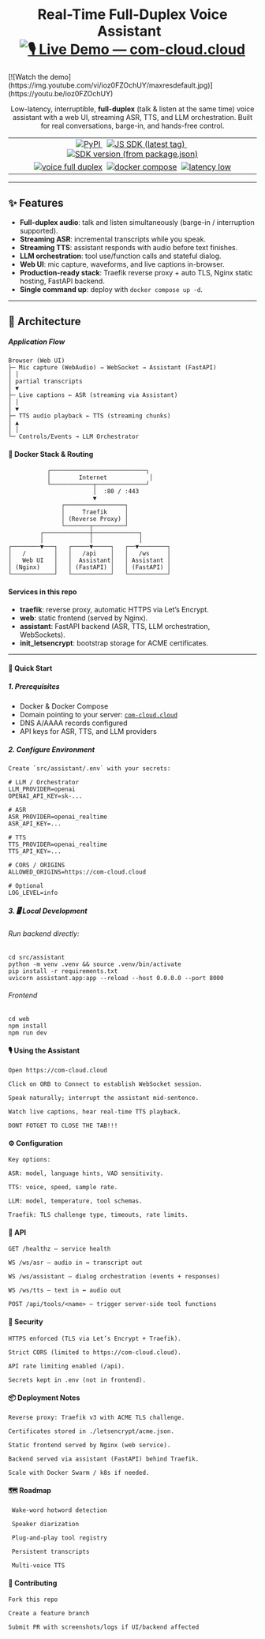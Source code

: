 <!-- Title + Live Demo badge (centered) -->
<h1 align="center">
  Real-Time Full-Duplex Voice Assistant
  &nbsp;
  <a href="https://com-cloud.cloud" target="_blank" rel="noopener">
    <img alt="🎙️ Live Demo — com-cloud.cloud"
         src="https://img.shields.io/badge/%F0%9F%8E%99%EF%B8%8F%20Live%20Demo-com--cloud.cloud-orange?style=for-the-badge">
  </a>
</h1>
[![Watch the demo](https://img.youtube.com/vi/ioz0FZOchUY/maxresdefault.jpg)](https://youtu.be/ioz0FZOchUY)
<!-- Demo video (centered) -->
<p align="center">


</p>




<p align="center">
  Low-latency, interruptible, <b>full-duplex</b> (talk &amp; listen at the same time) voice assistant with a web UI, streaming ASR, TTS, and LLM orchestration. Built for real conversations, barge-in, and hands-free control.
</p>

<!-- Badges (perfectly centered in two rows) -->
<table align="center">
  <tr>
    <td align="center">
      <a href="https://pypi.org/project/full-duplex-assistant/">
        <img alt="PyPI"
             src="https://img.shields.io/pypi/v/full-duplex-assistant.svg?logo=pypi&label=PyPI&style=for-the-badge">
      </a>&nbsp;
      <a href="https://github.com/leo007-htun/full_duplex_assistant/releases">
        <img alt="JS SDK (latest tag)"
             src="https://img.shields.io/github/v/tag/leo007-htun/full_duplex_assistant?label=JS%20SDK&filter=js-v%2A&style=for-the-badge">
      </a>&nbsp;
      <a href="https://github.com/leo007-htun/full_duplex_assistant/tree/main/sdk-js">
        <img alt="SDK version (from package.json)"
             src="https://img.shields.io/github/package-json/v/leo007-htun/full_duplex_assistant?filename=sdk-js/package.json&label=SDK%20version&style=for-the-badge">
      </a>
    </td>
  </tr>
  <tr>
    <td align="center">
      <a href="#"><img alt="voice full duplex" src="https://img.shields.io/badge/voice-full--duplex-4A90E2?style=for-the-badge"></a>&nbsp;
      <a href="https://docs.docker.com/compose/"><img alt="docker compose" src="https://img.shields.io/badge/docker-compose-0db7ed?logo=docker&logoColor=white&style=for-the-badge"></a>&nbsp;
      <a href="#"><img alt="latency low" src="https://img.shields.io/badge/latency-low-brightgreen?style=for-the-badge"></a>
    </td>
  </tr>
</table>



---

## ✨ Features

- **Full-duplex audio**: talk and listen simultaneously (barge-in / interruption supported).
- **Streaming ASR**: incremental transcripts while you speak.
- **Streaming TTS**: assistant responds with audio before text finishes.
- **LLM orchestration**: tool use/function calls and stateful dialog.
- **Web UI**: mic capture, waveforms, and live captions in-browser.
- **Production-ready stack**: Traefik reverse proxy + auto TLS, Nginx static hosting, FastAPI backend.
- **Single command up**: deploy with `docker compose up -d`.

---

## 🧭 Architecture

##### Application Flow

    Browser (Web UI)
    ├─ Mic capture (WebAudio) → WebSocket → Assistant (FastAPI)
    │ │
    │ partial transcripts
    │ ▼
    ├─ Live captions ← ASR (streaming via Assistant)
    │ │
    │ ▼
    ├─ TTS audio playback ← TTS (streaming chunks)
    │ ▲
    │ │
    └─ Controls/Events → LLM Orchestrator

#### 🐋 Docker Stack & Routing

               ┌───────────────────────────┐
               │        Internet            │
               └────────────┬──────────────┘
                            │  :80 / :443
                            ▼
                   ┌─────────────────┐
                   │     Traefik     │
                   │ (Reverse Proxy) │
                   └───────┬─────────┘
             ┌─────────────┼─────────────┐
             │             │             │
    ┌────────▼───┐   ┌─────▼─────┐   ┌──▼────────┐
    │   /        │   │   /api    │   │   /ws     │
    │   Web UI   │   │  Assistant│   │ Assistant │
    │ (Nginx)    │   │ (FastAPI) │   │ (FastAPI) │
    └────────────┘   └───────────┘   └───────────┘

  
#### Services in this repo

- **traefik**: reverse proxy, automatic HTTPS via Let’s Encrypt.
- **web**: static frontend (served by Nginx).
- **assistant**: FastAPI backend (ASR, TTS, LLM orchestration, WebSockets).
- **init_letsencrypt**: bootstrap storage for ACME certificates.

---

#### 🚀 Quick Start

##### 1. Prerequisites
- Docker & Docker Compose
- Domain pointing to your server: [`com-cloud.cloud`](https://com-cloud.cloud)
- DNS A/AAAA records configured
- API keys for ASR, TTS, and LLM providers

##### 2. Configure Environment

    Create `src/assistant/.env` with your secrets:

    # LLM / Orchestrator
    LLM_PROVIDER=openai
    OPENAI_API_KEY=sk-...
    
    # ASR
    ASR_PROVIDER=openai_realtime
    ASR_API_KEY=...
    
    # TTS
    TTS_PROVIDER=openai_realtime
    TTS_API_KEY=...
    
    # CORS / ORIGINS
    ALLOWED_ORIGINS=https://com-cloud.cloud
    
    # Optional
    LOG_LEVEL=info


##### 3. 🖥️ Local Development

###### Run backend directly:

    cd src/assistant
    python -m venv .venv && source .venv/bin/activate
    pip install -r requirements.txt
    uvicorn assistant.app:app --reload --host 0.0.0.0 --port 8000

###### Frontend
    cd web
    npm install
    npm run dev

#### 🎙️ Using the Assistant

    Open https://com-cloud.cloud
    
    Click on ORB to Connect to establish WebSocket session.
    
    Speak naturally; interrupt the assistant mid-sentence.
    
    Watch live captions, hear real-time TTS playback.
    
    DONT FOTGET TO CLOSE THE TAB!!!

#### ⚙️ Configuration

    Key options:
    
    ASR: model, language hints, VAD sensitivity.
    
    TTS: voice, speed, sample rate.
    
    LLM: model, temperature, tool schemas.
    
    Traefik: TLS challenge type, timeouts, rate limits.

#### 🔌 API

    GET /healthz – service health
    
    WS /ws/asr – audio in ↔ transcript out
    
    WS /ws/assistant – dialog orchestration (events + responses)
    
    WS /ws/tts – text in ↔ audio out
    
    POST /api/tools/<name> – trigger server-side tool functions

#### 🔐 Security

    HTTPS enforced (TLS via Let’s Encrypt + Traefik).
    
    Strict CORS (limited to https://com-cloud.cloud).
    
    API rate limiting enabled (/api).
    
    Secrets kept in .env (not in frontend).

#### 📦 Deployment Notes

    Reverse proxy: Traefik v3 with ACME TLS challenge.
    
    Certificates stored in ./letsencrypt/acme.json.
    
    Static frontend served by Nginx (web service).
    
    Backend served via assistant (FastAPI) behind Traefik.
    
    Scale with Docker Swarm / k8s if needed.

#### 🗺️ Roadmap

     Wake-word hotword detection
    
     Speaker diarization
    
     Plug-and-play tool registry
    
     Persistent transcripts
    
     Multi-voice TTS

#### 🤝 Contributing

    Fork this repo
    
    Create a feature branch
    
    Submit PR with screenshots/logs if UI/backend affected
